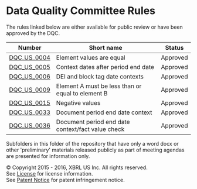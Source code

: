 # Data Quality Committee Rules

The rules linked below are either available for public review or have been approved by the DQC.

| Number | Short name | Status |
| ----- | ----- | ----- |
| [DQC_US_0004](DQC_US_0004/DQC_0004.md) | Element values are equal | Approved |
| [DQC_US_0005](DQC_US_0005/DQC_0005.md) | Context dates after period end date | Approved |
| [DQC_US_0006](DQC_US_0006/DQC_0006.md) | DEI and block tag date contexts | Approved |
| [DQC_US_0009](DQC_US_0009/DQC_0009.md) | Element A must be less than or equal to element B | Approved |
| [DQC_US_0015](DQC_US_0015/DQC_0015.md) | Negative values | Approved |
| [DQC_US_0033](DQC_US_0033/DQC_0033.md) | Document period end date context | Approved |
| [DQC_US_0036](DQC_US_0036/DQC_0036.md) | Document period end date context/fact value check | Approved |

Subfolders in this folder of the repository that have only a word docx or other 'preliminary' materials released publicly as part of meeting agendas are presented for information only.

© Copyright 2015 - 2016, XBRL US Inc. All rights reserved.   
See [License](../License.md) for license information.  
See [Patent Notice](../PatentNotice.md) for patent infringement notice.
